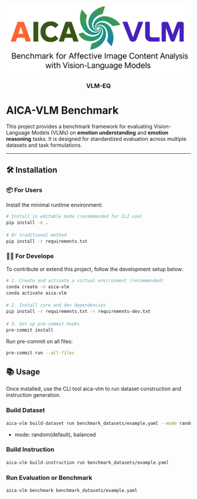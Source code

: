 <a id="readme-top"></a>

<!-- [![Contributors][contributors-shield]][contributors-url]
[![Forks][forks-shield]][forks-url]
[![Stargazers][stars-shield]][stars-url]
[![Issues][issues-shield]][issues-url]
[![Unlicense License][license-shield]][license-url]
[![LinkedIn][linkedin-shield]][linkedin-url] -->


<!-- PROJECT LOGO -->
<br />
<div align="center">
  <a href="https://github.com/Jax922/VLM-EQ">
    <img src="images/logo.png" alt="Logo" width="800" height="auto">
  </a>

  <h3 align="center">VLM-EQ</h3>

  <!-- <p align="center">
    An awesome README template to jumpstart your projects!
    <br />
    <a href="https://github.com/othneildrew/Best-README-Template"><strong>Explore the docs »</strong></a>
    <br />
    <br />
    <a href="https://github.com/othneildrew/Best-README-Template">View Demo</a>
    &middot;
    <a href="https://github.com/othneildrew/Best-README-Template/issues/new?labels=bug&template=bug-report---.md">Report Bug</a>
    &middot;
    <a href="https://github.com/othneildrew/Best-README-Template/issues/new?labels=enhancement&template=feature-request---.md">Request Feature</a>
  </p> -->
</div>


# AICA-VLM Benchmark

This project provides a benchmark framework for evaluating Vision-Language Models (VLMs) on **emotion understanding** and **emotion reasoning** tasks.
It is designed for standardized evaluation across multiple datasets and task formulations.

---

## 🛠 Installation

### 📦 For Users

Install the minimal runtime environment:

```bash
# Install in editable mode (recommended for CLI use)
pip install -e .

# Or traditional method
pip install -r requirements.txt
```

### 🧑‍💻 For Develope
To contribute or extend this project, follow the development setup below:
```bash
# 1. Create and activate a virtual environment (recommended)
conda create -n aica-vlm
conda activate aica-vlm

# 2. Install core and dev dependencies
pip install -r requirements.txt -r requirements-dev.txt

# 3. Set up pre-commit hooks
pre-commit install
```

Run pre-commit on all files:
```bash
pre-commit run --all-files
```

## 📚 Usage
Once installed, use the CLI tool aica-vlm to run dataset construction and instruction generation.
### Build Dataset
```bash
aica-vlm build-dataset run benchmark_datasets/example.yaml --mode random
```

* mode: random(default), balanced

### Build Instruction
```bash
aica-vlm build-instruction run benchmark_datasets/example.yaml
```

### Run Evaluation or Benchmark
```bash
aica-vlm benchmark benchmark_datasets/example.yaml
```
